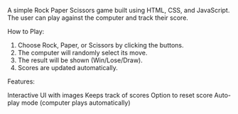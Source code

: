 A simple Rock Paper Scissors game built using HTML, CSS, and JavaScript.
The user can play against the computer and track their score.

How to Play:

1. Choose Rock, Paper, or Scissors by clicking the buttons.
2. The computer will randomly select its move.
3. The result will be shown (Win/Lose/Draw).
4. Scores are updated automatically.


Features:

Interactive UI with images
Keeps track of scores
Option to reset score
Auto-play mode (computer plays automatically)
